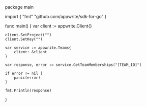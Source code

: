 package main

import (
    "fmt"
    "github.com/appwrite/sdk-for-go"
)

func main() {
    var client := appwrite.Client{}

    client.SetProject("")
    client.SetKey("")

    var service := appwrite.Teams{
        client: &client
    }

    var response, error := service.GetTeamMemberships("[TEAM_ID]")

    if error != nil {
        panic(error)
    }

    fmt.Println(response)
}